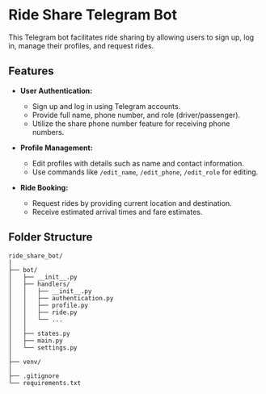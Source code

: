 # Ride Share Telegram Bot

This Telegram bot facilitates ride sharing by allowing users to sign up, log in, manage their profiles, and request rides.

## Features

- **User Authentication:**
  - Sign up and log in using Telegram accounts.
  - Provide full name, phone number, and role (driver/passenger).
  - Utilize the share phone number feature for receiving phone numbers.

- **Profile Management:**
  - Edit profiles with details such as name and contact information.
  - Use commands like `/edit_name`, `/edit_phone`, `/edit_role` for editing.

- **Ride Booking:**
  - Request rides by providing current location and destination.
  - Receive estimated arrival times and fare estimates.

## Folder Structure

```plaintext
ride_share_bot/
│
├── bot/
│   ├── __init__.py
│   ├── handlers/
│   │   ├── __init__.py
│   │   ├── authentication.py
│   │   ├── profile.py
│   │   ├── ride.py
│   │   └── ...
│   │
│   ├── states.py
│   ├── main.py
│   └── settings.py
│
├── venv/
│
├── .gitignore
└── requirements.txt
